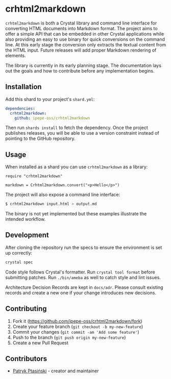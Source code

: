 # crhtml2markdown

`crhtml2markdown` is both a Crystal library and command line interface for
converting HTML documents into Markdown format. The project aims to offer a
simple API that can be embedded in other Crystal applications while also
providing an easy to use binary for quick conversions on the command line.
At this early stage the conversion only extracts the textual content from the
HTML input. Future releases will add proper Markdown rendering of elements.

The library is currently in its early planning stage. The documentation lays out
the goals and how to contribute before any implementation begins.

## Installation

Add this shard to your project's `shard.yml`:

```yaml
dependencies:
  crhtml2markdown:
    github: ipepe-oss/crhtml2markdown
```

Then run `shards install` to fetch the dependency. Once the project publishes
releases, you will be able to use a version constraint instead of pointing to
the GitHub repository.

## Usage

When installed as a shard you can use `crhtml2markdown` as a library:

```crystal
require "crhtml2markdown"

markdown = Crhtml2markdown.convert("<p>Hello</p>")
```

The project will also expose a command line interface:

```bash
$ crhtml2markdown input.html > output.md
```

The binary is not yet implemented but these examples illustrate the intended
workflow.

## Development

After cloning the repository run the specs to ensure the environment is set up
correctly:

```bash
crystal spec
```

Code style follows Crystal's formatter. Run `crystal tool format` before
submitting patches. Run `./bin/ameba` as well to catch style and lint
issues.

Architecture Decision Records are kept in `docs/adr`. Please consult existing
records and create a new one if your change introduces new decisions.

## Contributing

1. Fork it (<https://github.com/ipepe-oss/crhtml2markdown/fork>)
2. Create your feature branch (`git checkout -b my-new-feature`)
3. Commit your changes (`git commit -am 'Add some feature'`)
4. Push to the branch (`git push origin my-new-feature`)
5. Create a new Pull Request

## Contributors

- [Patryk Ptasiński](https://github.com/ipepe-oss) - creator and maintainer
